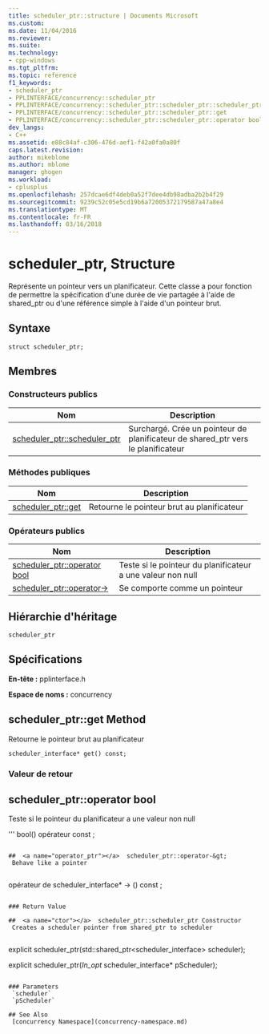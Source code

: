 ```yaml
---
title: scheduler_ptr::structure | Documents Microsoft
ms.custom: 
ms.date: 11/04/2016
ms.reviewer: 
ms.suite: 
ms.technology:
- cpp-windows
ms.tgt_pltfrm: 
ms.topic: reference
f1_keywords:
- scheduler_ptr
- PPLINTERFACE/concurrency::scheduler_ptr
- PPLINTERFACE/concurrency::scheduler_ptr::scheduler_ptr::scheduler_ptr
- PPLINTERFACE/concurrency::scheduler_ptr::scheduler_ptr::get
- PPLINTERFACE/concurrency::scheduler_ptr::scheduler_ptr::operator bool
dev_langs:
- C++
ms.assetid: e88c84af-c306-476d-aef1-f42a0fa0a80f
caps.latest.revision: 
author: mikeblome
ms.author: mblome
manager: ghogen
ms.workload:
- cplusplus
ms.openlocfilehash: 257dcae6df4deb0a52f7dee4db98adba2b2b4f29
ms.sourcegitcommit: 9239c52c05e5cd19b6a72005372179587a47a8e4
ms.translationtype: MT
ms.contentlocale: fr-FR
ms.lasthandoff: 03/16/2018
---
```

# <a name="schedulerptr-structure"></a>scheduler_ptr, Structure
Représente un pointeur vers un planificateur. Cette classe a pour fonction de permettre la spécification d'une durée de vie partagée à l'aide de shared_ptr ou d'une référence simple à l'aide d'un pointeur brut.  
  
## <a name="syntax"></a>Syntaxe  
  
```
struct scheduler_ptr;
```  
  
## <a name="members"></a>Membres  
  
### <a name="public-constructors"></a>Constructeurs publics  
  
|Nom|Description|  
|----------|-----------------|  
|[scheduler_ptr::scheduler_ptr](#ctor)|Surchargé. Crée un pointeur de planificateur de shared_ptr vers le planificateur|  
  
### <a name="public-methods"></a>M&#233;thodes publiques  
  
|Nom|Description|  
|----------|-----------------|  
|[scheduler_ptr::get](#get)|Retourne le pointeur brut au planificateur|  
  
### <a name="public-operators"></a>Op&#233;rateurs publics  
  
|Nom|Description|  
|----------|-----------------|  
|[scheduler_ptr::operator bool](#operator_bool)|Teste si le pointeur du planificateur a une valeur non null|  
|[scheduler_ptr::operator-&gt;](#operator_ptr)|Se comporte comme un pointeur|  
  
## <a name="inheritance-hierarchy"></a>Hiérarchie d'héritage  
 `scheduler_ptr`  
  
## <a name="requirements"></a>Spécifications  
 **En-tête :** pplinterface.h  
  
 **Espace de noms :** concurrency  
  
##  <a name="get"></a>  scheduler_ptr::get Method  
 Retourne le pointeur brut au planificateur  
  
```
scheduler_interface* get() const;
```  
  
### <a name="return-value"></a>Valeur de retour  
  
##  <a name="operator_bool"></a>  scheduler_ptr::operator bool   
 Teste si le pointeur du planificateur a une valeur non null  
  
''' bool() opérateur const ;
```  
  
##  <a name="operator_ptr"></a>  scheduler_ptr::operator-&gt;   
 Behave like a pointer  
  
```
opérateur de scheduler_interface* -> () const ;
```  
  
### Return Value  
  
##  <a name="ctor"></a>  scheduler_ptr::scheduler_ptr Constructor  
 Creates a scheduler pointer from shared_ptr to scheduler  
  
```
explicit scheduler_ptr(std::shared_ptr<scheduler_interface> scheduler);

explicit scheduler_ptr(_In_opt_ scheduler_interface* pScheduler);
```  
  
### Parameters  
 `scheduler`  
 `pScheduler`  
  
## See Also  
 [concurrency Namespace](concurrency-namespace.md)
